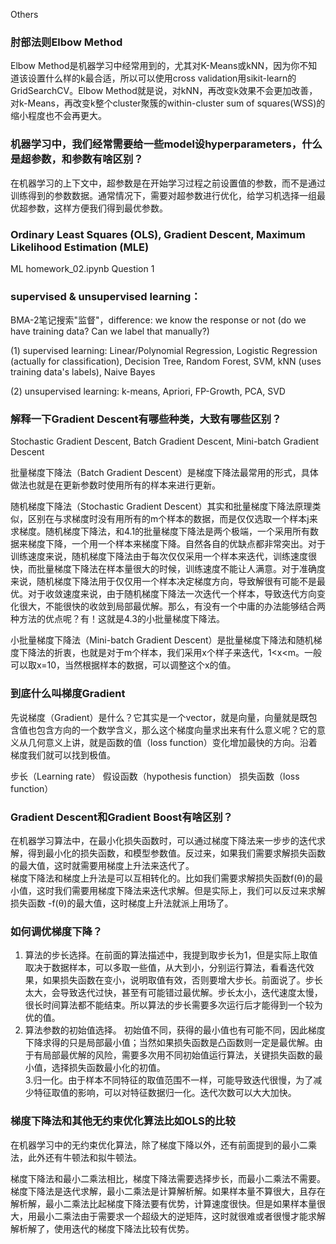 Others

### 肘部法则Elbow Method

Elbow Method是机器学习中经常用到的，尤其对K-Means或kNN，因为你不知道该设置什么样的k最合适，所以可以使用cross validation用sikit-learn的GridSearchCV。Elbow Method就是说，对kNN，再改变k效果不会更加改善，对k-Means，再改变k整个cluster聚簇的within-cluster sum of squares(WSS)的缩小程度也不会再更大。

### 机器学习中，我们经常需要给一些model设hyperparameters，什么是超参数，和参数有啥区别？
在机器学习的上下文中，超参数是在开始学习过程之前设置值的参数，而不是通过训练得到的参数数据。通常情况下，需要对超参数进行优化，给学习机选择一组最优超参数，这样方便我们得到最优参数。

### Ordinary Least Squares (OLS), Gradient Descent, Maximum Likelihood Estimation (MLE)
 
 ML homework_02.ipynb Question 1

### supervised & unsupervised learning：

 BMA-2笔记搜索"监督"，difference: we know the response or not (do we have training data? Can we label that manually?)

 (1) supervised learning: Linear/Polynomial Regression, Logistic Regression (actually for classification), Decision Tree, Random Forest, SVM, kNN (uses training data's labels), Naive Bayes

 (2) unsupervised learning: k-means, Apriori, FP-Growth, PCA, SVD

### 解释一下Gradient Descent有哪些种类，大致有哪些区别？

Stochastic Gradient Descent, Batch Gradient Descent, Mini-batch Gradient Descent

批量梯度下降法（Batch Gradient Descent）是梯度下降法最常用的形式，具体做法也就是在更新参数时使用所有的样本来进行更新。

随机梯度下降法（Stochastic Gradient Descent）其实和批量梯度下降法原理类似，区别在与求梯度时没有用所有的m个样本的数据，而是仅仅选取一个样本j来求梯度。随机梯度下降法，和4.1的批量梯度下降法是两个极端，一个采用所有数据来梯度下降，一个用一个样本来梯度下降。自然各自的优缺点都非常突出。对于训练速度来说，随机梯度下降法由于每次仅仅采用一个样本来迭代，训练速度很快，而批量梯度下降法在样本量很大的时候，训练速度不能让人满意。对于准确度来说，随机梯度下降法用于仅仅用一个样本决定梯度方向，导致解很有可能不是最优。对于收敛速度来说，由于随机梯度下降法一次迭代一个样本，导致迭代方向变化很大，不能很快的收敛到局部最优解。那么，有没有一个中庸的办法能够结合两种方法的优点呢？有！这就是4.3的小批量梯度下降法。

小批量梯度下降法（Mini-batch Gradient Descent）是批量梯度下降法和随机梯度下降法的折衷，也就是对于m个样本，我们采用x个样子来迭代，1<x<m。一般可以取x=10，当然根据样本的数据，可以调整这个x的值。

### 到底什么叫梯度Gradient

先说梯度（Gradient）是什么？它其实是一个vector，就是向量，向量就是既包含值也包含方向的一个数学含义，那么这个梯度向量求出来有什么意义呢？它的意义从几何意义上讲，就是函数的值（loss function）变化增加最快的方向。沿着梯度我们就可以找到极值。

 步长（Learning rate） 假设函数（hypothesis function） 损失函数（loss function）

### Gradient Descent和Gradient Boost有啥区别？

在机器学习算法中，在最小化损失函数时，可以通过梯度下降法来一步步的迭代求解，得到最小化的损失函数，和模型参数值。反过来，如果我们需要求解损失函数的最大值，这时就需要用梯度上升法来迭代了。<br />
梯度下降法和梯度上升法是可以互相转化的。比如我们需要求解损失函数f(θ)的最小值，这时我们需要用梯度下降法来迭代求解。但是实际上，我们可以反过来求解损失函数 -f(θ)的最大值，这时梯度上升法就派上用场了。

### 如何调优梯度下降？

1. 算法的步长选择。在前面的算法描述中，我提到取步长为1，但是实际上取值取决于数据样本，可以多取一些值，从大到小，分别运行算法，看看迭代效果，如果损失函数在变小，说明取值有效，否则要增大步长。前面说了。步长太大，会导致迭代过快，甚至有可能错过最优解。步长太小，迭代速度太慢，很长时间算法都不能结束。所以算法的步长需要多次运行后才能得到一个较为优的值。<br />
2. 算法参数的初始值选择。 初始值不同，获得的最小值也有可能不同，因此梯度下降求得的只是局部最小值；当然如果损失函数是凸函数则一定是最优解。由于有局部最优解的风险，需要多次用不同初始值运行算法，关键损失函数的最小值，选择损失函数最小化的初值。<br />
3.归一化。由于样本不同特征的取值范围不一样，可能导致迭代很慢，为了减少特征取值的影响，可以对特征数据归一化。迭代次数可以大大加快。

### 梯度下降法和其他无约束优化算法比如OLS的比较

在机器学习中的无约束优化算法，除了梯度下降以外，还有前面提到的最小二乘法，此外还有牛顿法和拟牛顿法。

梯度下降法和最小二乘法相比，梯度下降法需要选择步长，而最小二乘法不需要。梯度下降法是迭代求解，最小二乘法是计算解析解。如果样本量不算很大，且存在解析解，最小二乘法比起梯度下降法要有优势，计算速度很快。但是如果样本量很大，用最小二乘法由于需要求一个超级大的逆矩阵，这时就很难或者很慢才能求解解析解了，使用迭代的梯度下降法比较有优势。